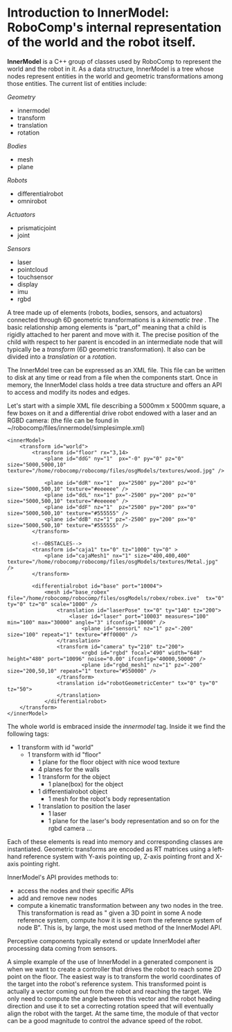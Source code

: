 # Introduction to InnerModel: RoboComp's internal representation of the world and the robot itself.

**InnerModel** is a C++ group of classes used by RoboComp to represent the world and the robot in it. As a data structure, InnerModel is a tree whose nodes represent entities in the world and geometric transformations among those entities. The current list of entities include:

*Geometry*
- innermodel
- transform
- translation
- rotation

*Bodies*
- mesh
- plane 

*Robots*
- differentialrobot
- omnirobot

*Actuators*
- prismaticjoint
- joint

*Sensors*
- laser
- pointcloud
- touchsensor
- display
- imu
- rgbd


A tree made up of elements (robots, bodies, sensors, and actuators) connected through 6D geometric transformations is a _kinematic tree_ . The basic relationship among elements is "part_of" meaning that a child is rigidly attached to her parent and move with it. The precise position of the child with respect to her parent is encoded in an intermediate node that will typically be a _transform_ (6D geometric transformation). It also can be divided into a _translation_ or a _rotation_.

The InnerMdel tree can be expressed as an XML file. This file can be written to disk at any time or read from a file when the components start. Once in memory, the InnerModel class holds a tree data structure and offers an API to access and modify its nodes and edges.

Let's start with a simple XML file describing a 5000mm x 5000mm square, a few boxes on it and a differential drive robot endowed with a laser and an RGBD camera: (the file can be found in ~/robocomp/files/innermodel/simplesimple.xml)

~~~~
<innerModel>
	<transform id="world">
		<transform id="floor" rx="3,14>
			<plane id="ddG" ny="1"  px="-0" py="0" pz="0" size="5000,5000,10" texture="/home/robocomp/robocomp/files/osgModels/textures/wood.jpg" /> 
		    
			<plane id="ddR" nx="1"  px="2500" py="200" pz="0" size="5000,500,10" texture="#eeeeee" />
			<plane id="ddL" nx="1" px="-2500" py="200" pz="0" size="5000,500,10" texture="#eeeeee" />	
			<plane id="ddF" nz="1"  pz="2500" py="200" px="0" size="5000,500,10" texture="#555555" />
			<plane id="ddB" nz="1" pz="-2500" py="200" px="0" size="5000,500,10" texture="#555555" />
		</transform>

		<!--OBSTACLES-->
		<transform id="caja1" tx="0" tz="1000" ty="0" >
			<plane id="cajaMesh1" nx="1" size="400,400,400"  texture="/home/robocomp/robocomp/files/osgModels/textures/Metal.jpg" />
		</transform>
			
		<differentialrobot id="base" port="10004">
			<mesh id="base_robex" file="/home/robocomp/robocomp/files/osgModels/robex/robex.ive"  tx="0" ty="0" tz="0" scale="1000" />
				<translation id="laserPose" tx="0" ty="140" tz="200">
					<laser id="laser" port="10003" measures="100" min="100" max="30000" angle="3" ifconfig="10000" />
						<plane id="sensorL" nz="1" pz="-200" size="100" repeat="1" texture="#ff0000" /> 
				</translation>	
				<transform id="camera" ty="210" tz="200">
						<rgbd id="rgbd" focal="490" width="640" height="480" port="10096" noise="0.00" ifconfig="40000,50000" />
						<plane id="rgbd_mesh1" nz="1" pz="-200" size="200,50,10" repeat="1" texture="#550000" />
				</transform>
				<translation id="robotGeometricCenter" tx="0" ty="0" tz="50">
				</translation>
			</differentialrobot>
	</transform>
</innerModel>
~~~~
The whole world is embraced inside the _innermodel_ tag. Inside it we find the following tags:
- 1 transform with id "world"
  - 1 transform with id "floor"
    - 1 plane for the floor object with nice wood texture
    - 4 planes for the walls
    - 1 transform for the object
      - 1 plane(box) for the object
    - 1 differentialrobot object
        - 1 mesh for the robot's body representation
    - 1 translation to position the laser
      - 1 laser
      - 1 plane for the laser's body representation
      and so on for the rgbd camera ...
      
Each of these elements is read into memory and corresponding classes are instantiated. Geometric transforms are encoded as RT matrices using a left-hand reference system with Y-axis pointing up, Z-axis pointing front and X-axis pointing right.

InnerModel's API provides methods to:
- access the nodes and their specific APIs
- add and remove new nodes
- compute a kinematic transformation between any two nodes in the tree. This transformation is read as " given a 3D point in some A node reference system, compute how it is seen from the reference system of node B". This is, by large, the most used method of the InnerModel API.

Perceptive components typically extend or update InnerModel after processing data coming from sensors.

A simple example of the use of InnerModel in a generated component is when we want to create a controller that drives the robot to reach some 2D point on the floor. The easiest way is to transform the world coordinates of the target into the robot's reference system. This transformed point is actually a vector coming out from the robot and reaching the target. We only need to compute the angle between this vector and the robot heading direction and use it to set a correcting rotation speed that will eventually align the robot with the target. At the same time, the module of that vector can be a good magnitude to control the advance speed of the robot. 
